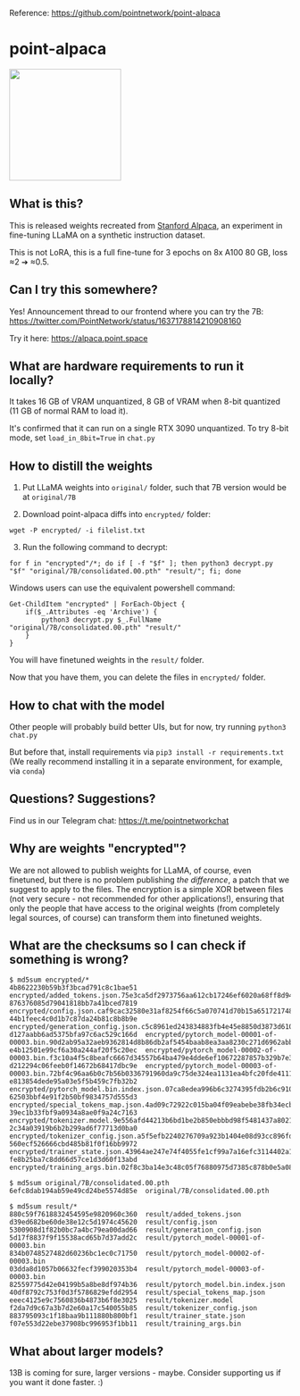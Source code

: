 
Reference: https://github.com/pointnetwork/point-alpaca

# point-alpaca

<img src="https://point-alpaca.fra1.cdn.digitaloceanspaces.com/alpaca.png" height="200" width="200">

## What is this?

This is released weights recreated from [Stanford Alpaca](https://github.com/tatsu-lab/stanford_alpaca), an experiment in fine-tuning LLaMA on a synthetic instruction dataset.

This is not LoRA, this is a full fine-tune for 3 epochs on 8x A100 80 GB, loss ≈2 ➔ ≈0.5.

## Can I try this somewhere?

Yes! Announcement thread to our frontend where you can try the 7B: https://twitter.com/PointNetwork/status/1637178814210908160

Try it here: https://alpaca.point.space

## What are hardware requirements to run it locally?

It takes 16 GB of VRAM unquantized, 8 GB of VRAM when 8-bit quantized (11 GB of normal RAM to load it).

It's confirmed that it can run on a single RTX 3090 unquantized. To try 8-bit mode, set `load_in_8bit=True` in `chat.py`

## How to distill the weights

1. Put LLaMA weights into `original/` folder, such that 7B version would be at `original/7B`

2. Download point-alpaca diffs into `encrypted/` folder:

```
wget -P encrypted/ -i filelist.txt
```

3. Run the following command to decrypt:

```
for f in "encrypted"/*; do if [ -f "$f" ]; then python3 decrypt.py "$f" "original/7B/consolidated.00.pth" "result/"; fi; done
```

Windows users can use the equivalent powershell command: 

```
Get-ChildItem "encrypted" | ForEach-Object {
    if($_.Attributes -eq 'Archive') {
        python3 decrypt.py $_.FullName "original/7B/consolidated.00.pth" "result/"
    }
}
```

You will have finetuned weights in the `result/` folder.

Now that you have them, you can delete the files in `encrypted/` folder.

## How to chat with the model

Other people will probably build better UIs, but for now, try running `python3 chat.py`

But before that, install requirements via `pip3 install -r requirements.txt` (We really recommend installing it in a separate environment, for example, via `conda`)

## Questions? Suggestions?

Find us in our Telegram chat: https://t.me/pointnetworkchat

## Why are weights "encrypted"?

We are not allowed to publish weights for LLaMA, of course, even finetuned, but there is no problem publishing *the difference*, a patch that we suggest to apply to the files. The encryption is a simple XOR between files (not very secure - not recommended for other applications!), ensuring that only the people that have access to the original weights (from completely legal sources, of course) can transform them into finetuned weights.

## What are the checksums so I can check if something is wrong?

```
$ md5sum encrypted/*
4b8622230b59b3f3bcad791c8c1bae51  encrypted/added_tokens.json.75e3ca5df2973756aa612cb17246ef6020a68ff8d94671508987d373642f7a36.enc
876376085d79041818bb7a41bced7819  encrypted/config.json.caf9cac32580e31af8254f66c5a070741d70b15a651721748189180325b7d5a8.enc
44b1feec4c0d1b7c87da24b81c8b8b9e  encrypted/generation_config.json.c5c8961ed243834883fb4e45e8850d3873d6100fde97817f59d275a90eba269d.enc
d127aabb6ad5375bfa97c6ac529c166d  encrypted/pytorch_model-00001-of-00003.bin.90d2ab95a32aeb9362814d8b86db2af5454baab8ea3aa8230c271d6962abb9db.enc
e4b12501e99cf6a30a244af20f5c20ec  encrypted/pytorch_model-00002-of-00003.bin.f3c10a4f5c8beafc6667d34557b64ba479e4dde6ef10672287857b329b7e3229.enc
d212294c06feeb0f14672b68417dbc9e  encrypted/pytorch_model-00003-of-00003.bin.72bf4c96aa6b0c7b56b0336791960da9c75de324ea1131ea4bfc20fde41115c8.enc
e813854dede95a03e5f5b459c7fb32b2  encrypted/pytorch_model.bin.index.json.07ca8edea996b6c3274395fdb2b6c9108f2ffdd610ae55e35c126c21a9d535b1.enc
62503bbf4e91f2b50bf9834757d555d3  encrypted/special_tokens_map.json.4ad09c72922c015ba04f09eabebe38fb34ecb721ca712922c62038eaf2d0bc61.enc
39ec1b33fbf9a0934a8ae0f9a24c7163  encrypted/tokenizer.model.9e556afd44213b6bd1be2b850ebbbd98f5481437a8021afaf58ee7fb1818d347.enc
2c34a03919b6b2b299ad6f77713d0ba0  encrypted/tokenizer_config.json.a5f5efb2240276709a923b1404e08d93cc896fd1bd31fbe173e1e2789ea210ef.enc
560ecf526666cbd485b81f0f16bb9972  encrypted/trainer_state.json.43964ae247e74f4055fe1cf99a7a16efc3114402a1cd918b3cd9e2ebf2858ca9.enc
fe8b25ba7c8dd66d57ce1d3d60f13abd  encrypted/training_args.bin.02f8c3ba14e3c48c05f76880975d7385c878b0e5a0863e352c82f331150d2bd4.enc
```

```
$ md5sum original/7B/consolidated.00.pth
6efc8dab194ab59e49cd24be5574d85e  original/7B/consolidated.00.pth
```

```
$ md5sum result/*
880c59f7618832454595e9820960c360  result/added_tokens.json
d39ed682be60de38e12c5d1974c45620  result/config.json
5300908d1f82b0bc7a4bc79ea00dad66  result/generation_config.json
5d17f8837f9f15538acd65b7d37add2c  result/pytorch_model-00001-of-00003.bin
834b0748527482d60236bc1ec0c71750  result/pytorch_model-00002-of-00003.bin
03dda8d1057b06632fecf399020353b4  result/pytorch_model-00003-of-00003.bin
82559775d42e04199b5a8be8df974b36  result/pytorch_model.bin.index.json
40df8792c753f0d3f5786829efdd2954  result/special_tokens_map.json
eeec4125e9c7560836b4873b6f8e3025  result/tokenizer.model
f2da7d9c67a3b7d2e60a17c540055b85  result/tokenizer_config.json
883795093c1f18baa9b111880b800bf1  result/trainer_state.json
f07e553d22ebe37908bc996953f1bb11  result/training_args.bin
```

## What about larger models?

13B is coming for sure, larger versions - maybe. Consider supporting us if you want it done faster. :)

